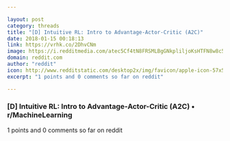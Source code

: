 ```yaml
---

layout: post
category: threads
title: "[D] Intuitive RL: Intro to Advantage-Actor-Critic (A2C)"
date: 2018-01-15 00:18:13
link: https://vrhk.co/2DhvCNm
image: https://i.redditmedia.com/atec5Cf4tN8FRSMLBgGNkpliljoKsHTFN8w8c5E0RaU.jpg?w=320&s=dc4e5cda832169c79154d8489afb5960
domain: reddit.com
author: "reddit"
icon: http://www.redditstatic.com/desktop2x/img/favicon/apple-icon-57x57.png
excerpt: "1 points and 0 comments so far on reddit"

---
```


### [D] Intuitive RL: Intro to Advantage-Actor-Critic (A2C) • r/MachineLearning

1 points and 0 comments so far on reddit